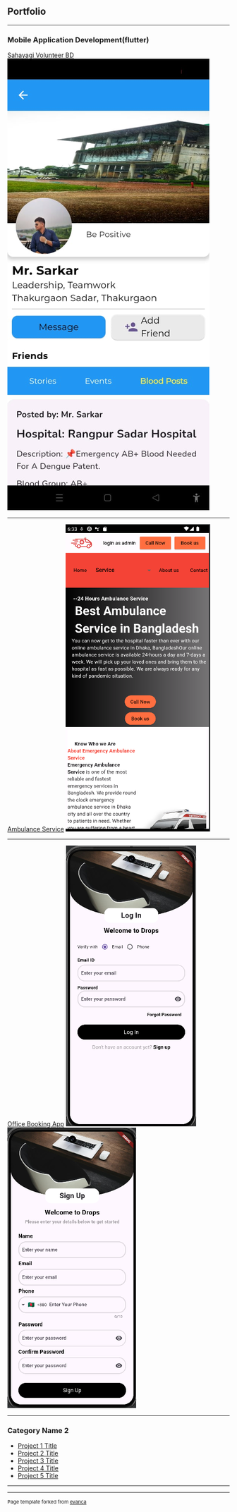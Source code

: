 ## Portfolio

---

### Mobile Application Development(flutter) 

[Sahayagi Volunteer BD](https://github.com/jhalto/sahayagi)
<img src="images/sahayagi1.jpeg?raw=true"/>

---
[Ambulance Service](https://github.com/jhalto/ambulance_service)
<img src="images/1.png?raw=true"/>

---
[Office Booking App](https://github.com/jhalto/office_booking)
<img src="images/office_1.png?raw=true"/>
<img src="images/office_2.png?raw=true"/>

---

### Category Name 2

- [Project 1 Title](http://example.com/)
- [Project 2 Title](http://example.com/)
- [Project 3 Title](http://example.com/)
- [Project 4 Title](http://example.com/)
- [Project 5 Title](http://example.com/)

---




---
<p style="font-size:11px">Page template forked from <a href="https://github.com/evanca/quick-portfolio">evanca</a></p>
<!-- Remove above link if you don't want to attibute -->
